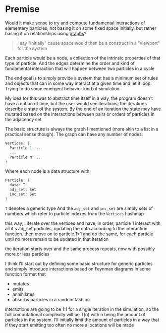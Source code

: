 # Premise

Would it make sense to try and compute fundamental interactions of elementary particles, not basing it on some fixed space initially, but rather basing it on relationships using [graphs](https://en.m.wikipedia.org/wiki/Graph_theory)?

> I say "initially" cause space would then be a construct in a "viewport" for the system

Each particle would be a node, a collection of the intrinsic properties of that type of particle. And the edges determine the order and kind of fundamental interaction that will happen between two particles in a cycle

The end goal is to simply provide a system that has a minimum set of rules and objects that can in some way interact at a given time and let it loop. Trying to do some emergent behavior kind of simulation

My idea for this was to abstract time itself in a way, the program doesn't have a notion of time, but the user would see iterations; the iterations describe a state of the system. By the end of an iteration the state may have mutated based on the interactions between pairs or orders of particles in the adjacency set

The basic structure is always the graph I mentioned (more akin to a list in a practical sense though). The graph can have any number of nodes:

```rs
Vertices: {
  Particle 1: ...
  ...
  Particle N: ...
}
```

Where each node is a data structure with:

```rs
Particle: {
  data: T
  adj_set: Set
  inc_set: Set
}
```

`T` denotes a generic type
And the `adj_set` and `inc_set` are simply sets of numbers which refer to particle indexes from the `Vertices` hashmap

this way, I iterate over the vertices and have, in order, particle 1 interact with all it's adj_set particles, updating the data according to the interaction function.
then move on to particle 1+1 and do the same, for each particle until no more remain to be updated in that iteration

the iteration starts over and the same process repeats, now with possibly more or less particles

I think I'll start out by defining some basic structure for generic particles and simply introduce interactions based on Feynman diagrams in some function format that

- mutates
- emits
- annihilates
- absorbs
particles in a random fashion

interactions are going to be 1:1 for a single iteration in the simulation, so the full computational complexity will be T(n) with n being the amount of particles in the system. I'll initially limit the amount of particles in a way that if they start emitting too often no more allocations will be made
